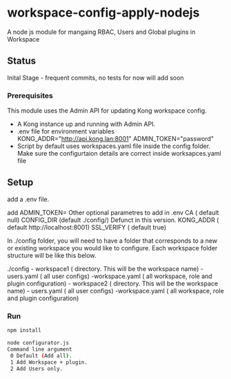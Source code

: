 # workspace-config-apply-nodejs

A node js module for mangaing RBAC, Users and Global plugins in Workspace

## Status
Inital Stage - frequent commits, no tests for now will add soon

### Prerequisites

This module uses the Admin API for updating Kong workspace config.
* A Kong instance up and running with Admin API.
* .env file for environment variables KONG_ADDR="http://api.kong.lan:8001" ADMIN_TOKEN="password"
* Script by default uses workspaces.yaml file inside the config folder. Make sure the configurtaion details are correct inside worksapces.yaml file

## Setup

add a .env file.

add ADMIN_TOKEN=<token-here>
Other optional parametres to add in .env
    CA ( default null)
    CONFIG_DIR (default ./config/) Defunct in this version.
    KONG_ADDR ( default http://localhost:8001)
    SSL_VERIFY ( default true)

In ./config folder, you will need to have a folder that corresponds to a new or existing workspace 
you would like to configure. Each workspace folder structure will be like this below.

./config
    - workspace1 ( directory. This will be the workspace name)
        - users.yaml ( all user configs)
        -workspace.yaml ( all workspace, role and plugin configuration)
    - workspace2 ( directory. This will be the workspace name)
        - users.yaml ( all user configs)
        -workspace.yaml ( all workspace, role and plugin configuration)



### Run

``` bash
npm install

node configurator.js 
Command line argument 
 0 Default (Add all). 
 1 Add Workspace + plugin. 
 2 Add Users only.

```

